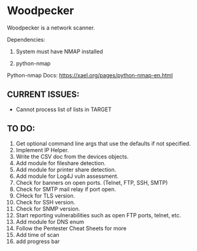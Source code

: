 # Woodpecker
Woodpecker is a network scanner.


Dependencies: 

1) System must have NMAP installed

2) python-nmap


Python-nmap Docs: 
https://xael.org/pages/python-nmap-en.html






CURRENT ISSUES: 
------------------
- Cannot process list of lists in TARGET

TO DO: 
------
1. Get optional command line args that use the defaults if not specified.
2. Implement IP Helper.
3. Write the CSV doc from the devices objects.
4. Add module for fileshare detection.
5. Add module for printer share detection.
6. Add module for Log4J vuln assessment. 
7. Check for banners on open ports. (Telnet, FTP, SSH, SMTP)
8. Check for SMTP mail relay if port open.
9. CHeck for TLS version.
10. Check for SSH version.
11. Check for SNMP version.
12. Start reporting vulnerabilities such as open FTP ports, telnet, etc.
13. Add module for DNS enum
14. Follow the Pentester Cheat Sheets for more
15. Add time of scan
16. add progress bar

